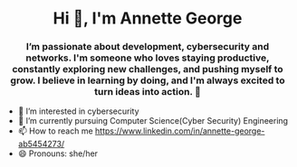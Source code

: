 <h1 align="center">Hi 👋, I'm Annette George</h1>
<h3 align="center">I’m passionate about development, cybersecurity and networks. I'm someone who loves staying productive, constantly exploring new challenges, and pushing myself to grow. I believe in learning by doing, and I'm always excited to turn ideas into action. 🚀</h3>

- 👀 I’m interested in cybersecurity 
- 🌱 I’m currently pursuing Computer Science(Cyber Security) Engineering 
- 📫 How to reach me https://www.linkedin.com/in/annette-george-ab5454273/
- 😄 Pronouns: she/her
  

<!---
annettegeo/annettegeo is a ✨ special ✨ repository because its `README.md` (this file) appears on your GitHub profile.
You can click the Preview link to take a look at your changes.
--->
